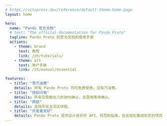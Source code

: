 ```yaml
---
# https://vitepress.dev/reference/default-theme-home-page
layout: home

hero:
  name: "Pando 官方文档"
  # text: "The official documentation for Pando Proto"
  tagline: Pando Proto 的官方文档和使用手册
  actions:
    - theme: brand
      text: 教程
      link: /zh/tutorials/
    - theme: alt
      text: 用户手册
      link: /zh/manual/essential

features:
  - title: "零汽油费"
    details: 所有 Pando Proto 均可免费使用，没有汽油费。
  - title: "快如闪电"
    details: 所有交易都在几秒钟内确认，无需再等待确认。
  - title: "跨链"
    details: 支持所有主流区块链。
  - title: "开发者友好"
    details: Pando Proto 提供设计良好的 API、规范和指南，旨在轻松集成到您的项目中。
---
```



